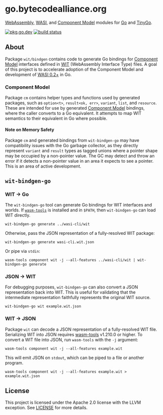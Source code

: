 # go.bytecodealliance.org

[WebAssembly](https://webassembly.org), [WASI](https://wasi.dev), and [Component Model](https://component-model.bytecodealliance.org/) modules for [Go](https://go.dev) and [TinyGo](https://tinygo.org).

[![pkg.go.dev](https://img.shields.io/badge/docs-pkg.go.dev-blue.svg)](https://pkg.go.dev/go.bytecodealliance.org) [![build status](https://img.shields.io/github/actions/workflow/status/bytecodealliance/go-modules/test.yaml?branch=main)](https://github.com/bytecodealliance/go-modules/actions)

## About

Package `wit/bindgen` contains code to generate Go bindings for [Component Model](https://component-model.bytecodealliance.org/) interfaces defined in [WIT](https://component-model.bytecodealliance.org/design/wit.html) (WebAssembly Interface Type) files. A goal of this project is to accelerate adoption of the Component Model and development of [WASI 0.2+](https://bytecodealliance.org/articles/WASI-0.2) in Go.

### Component Model

Package `cm` contains helper types and functions used by generated packages, such as `option<t>`, `result<ok, err>`, `variant`, `list`, and `resource`. These are intended for use by generated [Component Model](https://github.com/WebAssembly/component-model/blob/main/design/mvp/Explainer.md#type-definitions) bindings, where the caller converts to a Go equivalent. It attempts to map WIT semantics to their equivalent in Go where possible.

#### Note on Memory Safety

Package `cm` and generated bindings from `wit-bindgen-go` may have compatibility issues with the Go garbage collector, as they directly represent `variant` and `result` types as tagged unions where a pointer shape may be occupied by a non-pointer value. The GC may detect and throw an error if it detects a non-pointer value in an area it expects to see a pointer. This is an area of active development.

## `wit-bindgen-go`

### WIT → Go

The `wit-bindgen-go` tool can generate Go bindings for WIT interfaces and worlds. If [`wasm-tools`](https://crates.io/crates/wasm-tools) is installed and in `$PATH`, then `wit-bindgen-go` can load WIT directly.

```console
wit-bindgen-go generate ../wasi-cli/wit
```

Otherwise, pass the JSON representation of a fully-resolved WIT package:

```console
wit-bindgen-go generate wasi-cli.wit.json
```

Or pipe via `stdin`:

```console
wasm-tools component wit -j --all-features ../wasi-cli/wit | wit-bindgen-go generate
```

### JSON → WIT

For debugging purposes, `wit-bindgen-go` can also convert a JSON representation back into WIT. This is useful for validating that the intermediate representation faithfully represents the original WIT source.

```console
wit-bindgen-go wit example.wit.json
```

### WIT → JSON

Package `wit` can decode a JSON representation of a fully-resolved WIT file. Serializing WIT into JSON requires [wasm-tools](https://crates.io/crates/wasm-tools) v1.210.0 or higher. To convert a WIT file into JSON, run `wasm-tools` with the `-j` argument:

```console
wasm-tools component wit -j --all-features example.wit
```

This will emit JSON on `stdout`, which can be piped to a file or another program.

```console
wasm-tools component wit -j --all-features example.wit > example.wit.json
```

## License

This project is licensed under the Apache 2.0 license with the LLVM exception. See [LICENSE](LICENSE) for more details.

